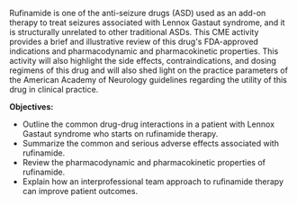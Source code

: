 Rufinamide is one of the anti-seizure drugs (ASD) used as an add-on therapy to treat seizures associated with Lennox Gastaut syndrome, and it is structurally unrelated to other traditional ASDs. This CME activity provides a brief and illustrative review of this drug's FDA-approved indications and pharmacodynamic and pharmacokinetic properties. This activity will also highlight the side effects, contraindications, and dosing regimens of this drug and will also shed light on the practice parameters of the American Academy of Neurology guidelines regarding the utility of this drug in clinical practice.

**Objectives:**
- Outline the common drug-drug interactions in a patient with Lennox Gastaut syndrome who starts on rufinamide therapy.
- Summarize the common and serious adverse effects associated with rufinamide.
- Review the pharmacodynamic and pharmacokinetic properties of rufinamide.
- Explain how an interprofessional team approach to rufinamide therapy can improve patient outcomes.